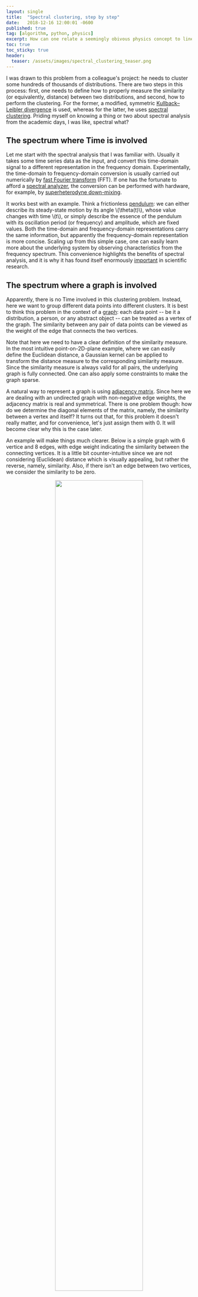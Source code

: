 ```yaml
---
layout: single
title:  "Spectral clustering, step by step"
date:   2018-12-16 12:00:01 -0600
published: true
tag: [algorithm, python, physics]
excerpt: How can one relate a seemingly obivous physics concept to linear algebra, and then to a data science problem.
toc: true
toc_sticky: true
header:
  teaser: /assets/images/spectral_clustering_teaser.png
---
```


I was drawn to this problem from a colleague's project: he needs to cluster some hundreds of thousands of distributions. There are two steps in this process: first, one needs to define how to properly measure the similarity (or equivalently, distance) between two distributions, and second, how to perform the clustering. For the former, a modified, symmetric [Kullback–Leibler divergence](https://en.wikipedia.org/wiki/Kullback%E2%80%93Leibler_divergence) is used, whereas for the latter, he uses [spectral clustering](https://en.wikipedia.org/wiki/Spectral_clustering). Priding myself on knowing a thing or two about spectral analysis from the academic days, I was like, spectral what?

## The spectrum where Time is involved
Let me start with the spectral analysis that I was familiar with. Usually it takes some time series data as the input, and convert this time-domain signal to a different representation in the frequency domain. Experimentally, the time-domain to frequency-domain conversion is usually carried out numerically by [fast Fourier transform](https://en.wikipedia.org/wiki/Fast_Fourier_transform) (FFT). If one has the fortunate to afford a [spectral analyzer](https://en.wikipedia.org/wiki/Spectrum_analyzer), the conversion can be performed with hardware, for example, by [superheterodyne down-mixing](https://en.wikipedia.org/wiki/Superheterodyne_receiver).

It works best with an example. Think a frictionless [pendulum](https://en.wikipedia.org/wiki/Pendulum): we can either describe its steady-state motion by its angle \\(\theta(t)\\), whose value changes with time \\(t\\), or simply describe the essence of the pendulum with its oscillation period (or frequency) and amplitude, which are fixed values. Both the time-domain and frequency-domain representations carry the same information, but apparently the frequency-domain representation is more concise. Scaling up from this simple case, one can easily learn more about the underlying system by observing characteristics from the frequency spectrum. This convenience highlights the benefits of spectral analysis, and it is why it has found itself enormously [important](https://en.wikipedia.org/wiki/Spectral_analysis) in scientific research.

## The spectrum where a graph is involved
Apparently, there is no Time involved in this clustering problem. Instead, here we want to group different data points into different clusters. It is best to think this problem in the context of a [graph](https://en.wikipedia.org/wiki/Graph_(discrete_mathematics)): each data point -- be it a distribution, a person, or any abstract object -- can be treated as a vertex of the graph. The similarity between any pair of data points can be viewed as the weight of the edge that connects the two vertices.

Note that here we need to have a clear definition of the similarity measure. In the most intuitive point-on-2D-plane example, where we can easily define the Euclidean distance, a Gaussian kernel can be applied to transform the distance measure to the corresponding similarity measure. Since the similarity measure is always valid for all pairs, the underlying graph is fully connected. One can also apply some constraints to make the graph sparse.

A natural way to represent a graph is using [adjacency matrix](https://en.wikipedia.org/wiki/Adjacency_matrix). Since here we are dealing with an undirected graph with non-negative edge weights, the adjacency matrix is real and symmetrical. There is one problem though: how do we determine the diagonal elements of the matrix, namely, the similarity between a vertex and itself? It turns out that, for this problem it doesn't really matter, and for convenience, let's just assign them with 0. It will become clear why this is the case later.

An example will make things much clearer. Below is a simple graph with 6 vertice and 8 edges, with edge weight indicating the similarity between the connecting vertices. It is a little bit counter-intuitive since we are not considering (Euclidean) distance which is visually appealing, but rather the reverse, namely, similarity. Also, if there isn't an edge between two vertices, we consider the similarity to be zero.

<figure>
<center>
<a href="/assets/images/simple_graph.jpg"><img src="/assets/images/simple_graph.png" style="width:75%;"></a>
</center>
</figure>

Let's construct the adjacency matrix \\(S\\) real quick, as:

$$
S =
\begin{bmatrix}
0 & 8 & 6 & 1 & 0 & 0 \\
8 & 0 & 8 & 0 & 0 & 0 \\
6 & 8 & 0 & 0 & 2 & 0 \\
1 & 0 & 0 & 0 & 8 & 8 \\
0 & 0 & 2 & 8 & 0 & 7 \\
0 & 0 & 0 & 8 & 7 & 0
\end{bmatrix}.
$$

Here I implicitly order the vertices alphabetically. The matrix \\(S\\) is also often denoted as \\(A\\) or \\(W\\), to reflect that it is the adjacency matrix, or weight matrix. At this juncture, we successfully convert the data to a graph, and further the corresponding matrix representation. Here onwards, we are going to deal with the *[spectrum](https://en.wikipedia.org/wiki/Spectrum_of_a_matrix)* of a matrix representation of the underlying graph, that is, the matrix's set of eigenvalues together with their multiplicities. In another word, we want to explore the spectrum of the graph.


## Spectral clustering as an optimization problem
### The minimum cut
Once in the graph land, the clustering problem can be viewed as a graph partition problem. In the simplest case, in which we want to group the data to just 2 clusters, we are effectively looking for a [graph cut](https://en.wikipedia.org/wiki/Cut_(graph_theory)) which partition all the vertices to two disjoint set of \\(A\\) and \\(B\\), such that the objective function \\(\mathcal{L}\\):

$$
\begin{eqnarray}
\mathcal{L}(A, B) = \sum_{i \in A,~ j \in B} s_{ij}\\
\end{eqnarray}
$$

is minimized. In another word, we want to minimize the total weights of all edges that cross the frontier of the cut. This effectively turns the clustering problem to a [minimum cut](https://en.wikipedia.org/wiki/Minimum_cut) problem, where there are well-developed algorithms.

### The normalized minimum cut
However, this minimal cut paradigm does not always work well in real clustering problems (see figure 1 of this [paper](https://people.eecs.berkeley.edu/~malik/papers/SM-ncut.pdf) for an example). Instead, one would rather minimize the following objective function:

$$
\begin{eqnarray}
\mathcal{L}_\text{norm}(A, B) = \sum_{i \in A,~ j \in B} s_{ij}
{\large(}\frac{1}{\text{vol}(A)} + \frac{1}{\text{vol}(B)}{\large)},
\end{eqnarray}
$$

where \\(\text{vol}(A) = \sum_{i \in A} d_i\\). Here \\(d_i\\) is the degree of vertex \\(i\\), and \\(\text{vol}(A)\\) can be viewed as a measure of the size of the cluster. This "normalized" version of the minimum cut problem will penalize cluster with small size, therefore achieving more balanced clusters. Unfortunately, this normalized minimum cut problem is NP-hard, and one has to resort to the approximate solutions.

## Graph Laplacians

In order to solve for the normalized minimum cut problem, one needs to analyze the [Laplacian matrix](https://en.wikipedia.org/wiki/Laplacian_matrix), \\(L\\), of the graph, as \\(L = D - S\\). Here \\(D\\) is a simple diagonal matrix, with \\(d_{ii}\\) equals the sum of \\(i^\text{th}\\) row of \\(S\\). It should become clear now why the values of the diagonal elements of \\(S\\) is irrelevant, since they get canceled out in \\(L\\). As a result, each of the row sums for \\(L\\) is zero. As the frequency spectrum of a frictionless pendulum can reveal the essence of the motion, the eigenvalues and eigenvectors of the graph Laplacian will guide us to uncover the basic properties of the graph.

The Laplacian matrix for the simple example above is then:

$$
L =
\begin{bmatrix}
15 & -8 & -6 & -1 & 0 & 0 \\
-8 & 16 & -8 & 0 & 0 & 0 \\
-6 & -8 & 16 & 0 & -2 & 0 \\
-1 & 0 & 0 & 17 & -8 & -8 \\
0 & 0 & -2 & -8 & 17 & -7 \\
0 & 0 & 0 & -8 & -7 & 15
\end{bmatrix}.
$$

From here, things start to diverge, in three major directions. One can either proceed with the graph Laplacian as it is; or one can normalize \\(L\\), in two different ways, as:

$$
\begin{eqnarray}
L_\text{sym} &=& D^{-1/2} L D^{1/2},\\
L_\text{rw} &=& D^{-1} L,
\end{eqnarray}
$$

where the subscripts $$_\text{sym}$$ and $$_\text{rw}$$ mean symmetric and random walk, respectively. Depending on which graph Laplacian is used, the clustering algorithm differs slightly in the details. In the below, I will follow the algorithm proposed in [Ng, Jordan, Weiss](https://ai.stanford.edu/~ang/papers/nips01-spectral.pdf), by using \\(L_\text{sym}\\) to perform the clustering task.

## Spectral clustering, step by step

After laying out all the notations, we are finally ready to carry out a \\(k\\)-group clustering with the following steps:

1. Obtain the graph Laplacian as \\(L = D ~–~ S\\);
2. Normalize the graph Laplacian as: \\(L_\text{sym} = D^{-1/2} L D^{1/2}\\);
3. Get eigenvalues and eigenvectors of \\(L_\text{sym}\\), with the ascending order of eigenvalues;
4. Take the first \\(k\\) eigenvectors, and to form a \\(N \times k\\) matrix \\(U\\);
5. Form a matrix \\(T\\) from \\(U\\) by normalizing the rows of \\(U\\) to norm 1.
6. Treat each row of \\(T\\) as a data point, run some simple clustering algorithm such as K-means, make cluster assignments (1 to \\(k\\));
7. The original problem will be given the same cluster assignment.

It is worthwhile to go back to the running example, and carry it through the steps. The calculated \\(L_\text{sym}\\) is:

$$
L_\text{sym} =
\begin{bmatrix}
 0.130 & -0.069 & -0.051 & -0.008 &  0.    &  0.    \\
-0.069 &  0.137 & -0.068 &  0.    &  0.    &  0.    \\
-0.051 & -0.068 &  0.137 &  0.    & -0.017 &  0.    \\
-0.008 &  0.    &  0.    &  0.145 & -0.068 & -0.068 \\
 0.    &  0.    & -0.017 & -0.068 &  0.145 & -0.060 \\
 0.    &  0.    &  0.    & -0.068 & -0.060 &  0.130 \\
\end{bmatrix},
$$

and the corresponding \\(T\\) (with \\(k\\) = 2) is:

$$
T =
\begin{bmatrix}
0.706 & -0.708 \\
0.677 & -0.735 \\
0.738 & -0.674 \\
0.710 &  0.703 \\
0.740 &  0.672 \\
0.677 &  0.735 \\
\end{bmatrix}.
$$

At this point, without running a formal clustering algorithm, we can easily eyeball that the first three rows (vertices A, B, C) are in a different group of the bottom three rows (vertices D, E, F).

How does it work in more realistic problems? Taking a [page](http://scikit-learn.org/stable/auto_examples/cluster/plot_cluster_comparison.html) from scikit-learn's book, I used three of the datasets, and applied the aforementioned steps for spectral clustering (codes [here](http://nbviewer.jupyter.org/github/changyaochen/changyaochen.github.io/blob/master/assets/notebooks/spectral_clustering.ipynb)). The results look pretty good to me.

<figure class="third">
<a href="/assets/images/spectral_clustering_moon.png"><img src="/assets/images/spectral_clustering_moon.png" ></a>
<a href="/assets/images/spectral_clustering_blob.png"><img src="/assets/images/spectral_clustering_blob.png"></a>
<a href="/assets/images/spectral_clustering_aniso.png"><img src="/assets/images/spectral_clustering_aniso.png"></a>
</figure>

## Analogy in the physical world

It is hard for me not to put Time to the spectrum of a graph, and it turns out one could do that with our favorite [simple harmonic oscillators](https://en.wikipedia.org/wiki/Harmonic_oscillator). Imagine each vertex in the graph as a particle, and the edge connecting two vertices as a spring, whose spring constant equals the edge weight. Each particle's mass equals the total degree of the vertex, and they are only allowed to move along the direction perpendicular to the plane of the graph. The subject of interest here is the motion of each particle, \\(x_i\\).

Here we are considering the ideal case, *i.e.*, no energy loss due to friction. If one gives a little nudge to any of the particles, since all the particles are connected through various springs, the whole system will start to vibrate, and finally reaches some steady state that each particle is oscillating with a certain rhythm. I have discussed a similar case [before](https://changyaochen.github.io/normal-mode/), but here we are more interested in the case with more than just two masses. The question we want to answer is that: are there groups of particles that move in similar patterns? For example, imagine two groups of particles: the springs connecting the intra-group particles are very stiff, whereas the springs connecting the inter-group particles are very loose, then one would expect that the two groups will just oscillate independently with their own resonant frequency, regardless of the motions from the other group. Therefore it is very natural how the clusters should be decided.

Effectively, one wants to solve the below equation of motion (simple Newton's second law and Hooke's law):

$$
L \textbf{x}(t) = - D \ddot{\textbf{x}}(t).
$$

If one assumes a steady-state solution in the form of \\(\textbf{x}(t) = u_k \cos(\omega_k + \theta_k)\\), the system becomes:

$$
D^{-1} L \textbf{u} = \omega_k^2 \textbf{u}.
$$

This is exactly the problem that the normalized minimum cut aims to solve. The eigenvalues of the normalized Laplacian correspond to the resonant frequencies of the many-body system. The lowest eigenvalue of such system is always zero (corresponding eigenvector of \\(\textbf{1}\\)), that implies a static offset of all the particles. The second lowest eigenvalue and the corresponding eigenvector (also known as [Fiedler vector](https://en.wikipedia.org/wiki/Algebraic_connectivity#Fiedler_vector)) will tell us a great deal of the strongest collective motions of the system. Therefore one can run simpler clustering algorithm on the Fiedler vector in order to solve the original clustering problem.

## References

There are only too many good resources on this subject. During the write-up of this post, I found this [tutorial](http://www.kyb.mpg.de/fileadmin/user_upload/files/publications/attachments/Luxburg07_tutorial_4488%5b0%5d.pdf) by von Luxburg very idiot-friendly (to me) yet comprehensive. Of course, the two seminal papers by [Shi, Malik](https://people.eecs.berkeley.edu/~malik/papers/SM-ncut.pdf) and [Ng, Jordan, Weiss](https://ai.stanford.edu/~ang/papers/nips01-spectral.pdf) are very helpful too. The [book](http://www.math.ucsd.edu/~fan/research/revised.html) by Fan Chung also occupied much of my free time.

